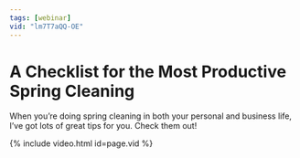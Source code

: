 ```yaml
---
tags: [webinar]
vid: "lm7T7aQQ-OE"
---
```


# A Checklist for the Most Productive Spring Cleaning

When you’re doing spring cleaning in both your personal and business life, I’ve got lots of great tips for you. Check them out!

{% include video.html id=page.vid %}

<!--More-->


[n]: https://nozbe.com/